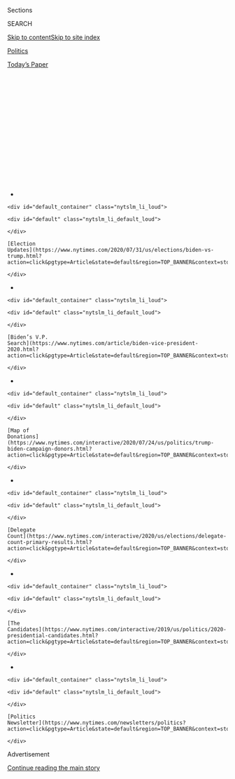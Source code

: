 <div id="app">

<div>

<div>

<div>

<div class="NYTAppHideMasthead css-1q2w90k e1suatyy0">

<div class="section css-ui9rw0 e1suatyy2">

<div class="css-eph4ug er09x8g0">

<div class="css-6n7j50">

</div>

<span class="css-1dv1kvn">Sections</span>

<div class="css-10488qs">

<span class="css-1dv1kvn">SEARCH</span>

</div>

[Skip to content](#site-content)[Skip to site
index](#site-index)

</div>

<div id="masthead-section-label" class="css-1wr3we4 eaxe0e00">

[Politics](https://www.nytimes.com/section/politics)

</div>

<div class="css-10698na e1huz5gh0">

</div>

</div>

<div id="masthead-bar-one" class="section hasLinks css-15hmgas e1csuq9d3">

<div class="css-uqyvli e1csuq9d0">

</div>

<div class="css-1uqjmks e1csuq9d1">

</div>

<div class="css-9e9ivx">

[](https://myaccount.nytimes.com/auth/login?response_type=cookie&client_id=vi)

</div>

<div class="css-1bvtpon e1csuq9d2">

[Today’s
Paper](https://www.nytimes.com/section/todayspaper)

</div>

</div>

</div>

</div>

<div data-aria-hidden="false">

<div id="site-content" data-role="main">

<div>

<div class="css-1aor85t" style="opacity:0.000000001;z-index:-1;visibility:hidden">

<div class="css-1hqnpie">

<div class="css-epjblv">

<span class="css-17xtcya">[Politics](/section/politics)</span><span class="css-x15j1o">|</span><span class="css-fwqvlz">Cory
Booker’s Exit From 2020 Race Ends a Once-Promising Political
Chapter</span>

</div>

<div class="css-k008qs">

<div class="css-1iwv8en">

<span class="css-18z7m18"></span>

<div>

</div>

</div>

<span class="css-1n6z4y">https://nyti.ms/2tgpUbn</span>

<div class="css-1705lsu">

<div class="css-4xjgmj">

<div class="css-4skfbu" data-role="toolbar" data-aria-label="Social Media Share buttons, Save button, and Comments Panel with current comment count" data-testid="share-tools">

  - 
  - 
  - 
  - 
    
    <div class="css-6n7j50">
    
    </div>

  - 
  - 

</div>

</div>

</div>

</div>

</div>

</div>

<div id="NYT_TOP_BANNER_REGION" class="css-13pd83m">

<div>

<div id="styln-elections-notifications-menu" class="section interactive-content interactive-size-medium css-1edisqu">

<div class="css-17ih8de interactive-body">

<div class="nytslm_innerContainer" data-aria-live="polite">

<div class="nytslm_title">

</div>

  - 
    
    <div id="default_container" class="nytslm_li_loud">
    
    <div id="default" class="nytslm_li_default_loud">
    
    </div>
    
    [Election
    Updates](https://www.nytimes.com/2020/07/31/us/elections/biden-vs-trump.html?action=click&pgtype=Article&state=default&region=TOP_BANNER&context=storylines_menu)
    
    </div>

  - 
    
    <div id="default_container" class="nytslm_li_loud">
    
    <div id="default" class="nytslm_li_default_loud">
    
    </div>
    
    [Biden’s V.P.
    Search](https://www.nytimes.com/article/biden-vice-president-2020.html?action=click&pgtype=Article&state=default&region=TOP_BANNER&context=storylines_menu)
    
    </div>

  - 
    
    <div id="default_container" class="nytslm_li_loud">
    
    <div id="default" class="nytslm_li_default_loud">
    
    </div>
    
    [Map of
    Donations](https://www.nytimes.com/interactive/2020/07/24/us/politics/trump-biden-campaign-donors.html?action=click&pgtype=Article&state=default&region=TOP_BANNER&context=storylines_menu)
    
    </div>

  - 
    
    <div id="default_container" class="nytslm_li_loud">
    
    <div id="default" class="nytslm_li_default_loud">
    
    </div>
    
    [Delegate
    Count](https://www.nytimes.com/interactive/2020/us/elections/delegate-count-primary-results.html?action=click&pgtype=Article&state=default&region=TOP_BANNER&context=storylines_menu)
    
    </div>

  - 
    
    <div id="default_container" class="nytslm_li_loud">
    
    <div id="default" class="nytslm_li_default_loud">
    
    </div>
    
    [The
    Candidates](https://www.nytimes.com/interactive/2019/us/politics/2020-presidential-candidates.html?action=click&pgtype=Article&state=default&region=TOP_BANNER&context=storylines_menu)
    
    </div>

  - 
    
    <div id="default_container" class="nytslm_li_loud">
    
    <div id="default" class="nytslm_li_default_loud">
    
    </div>
    
    [Politics
    Newsletter](https://www.nytimes.com/newsletters/politics?action=click&pgtype=Article&state=default&region=TOP_BANNER&context=storylines_menu)
    
    </div>

</div>

</div>

</div>

</div>

</div>

<div id="top-wrapper" class="css-1sy8kpn">

<div id="top-slug" class="css-l9onyx">

Advertisement

</div>

[Continue reading the main
story](#after-top)

<div class="ad top-wrapper" style="text-align:center;height:100%;display:block;min-height:250px">

<div id="top" class="place-ad" data-position="top" data-size-key="top">

</div>

</div>

<div id="after-top">

</div>

</div>

<div>

<div id="sponsor-wrapper" class="css-1hyfx7x">

<div id="sponsor-slug" class="css-19vbshk">

Supported by

</div>

[Continue reading the main
story](#after-sponsor)

<div id="sponsor" class="ad sponsor-wrapper" style="text-align:center;height:100%;display:block">

</div>

<div id="after-sponsor">

</div>

</div>

<div class="css-186x18t">

</div>

<div class="css-1vkm6nb ehdk2mb0">

# Cory Booker’s Exit From 2020 Race Ends a Once-Promising Political Chapter

</div>

The New Jersey senator, who built his campaign around a message of
unity, was unable to catch on with substantial numbers of voters and
ended his quest before voting began.

<div class="css-79elbk" data-testid="photoviewer-wrapper">

<div class="css-z3e15g" data-testid="photoviewer-wrapper-hidden">

</div>

<div class="css-1a48zt4 ehw59r15" data-testid="photoviewer-children">

![<span class="css-16f3y1r e13ogyst0" data-aria-hidden="true">Senator
Cory Booker, seen with his girlfriend, Rosario Dawson, is also up for
re-election in New Jersey in
2020.</span><span class="css-cnj6d5 e1z0qqy90" itemprop="copyrightHolder"><span class="css-1ly73wi e1tej78p0">Credit...</span><span><span>Maddie
McGarvey for The New York
Times</span></span></span>](https://static01.nyt.com/images/2019/12/13/us/politics/00bookerout-hfo/00bookerout-hfo-articleLarge.jpg?quality=75&auto=webp&disable=upscale)

</div>

</div>

<div class="css-18e8msd">

<div class="css-vp77d3 epjyd6m0">

<div class="css-hus3qt ey68jwv0" data-aria-hidden="true">

[![Nick
Corasaniti](https://static01.nyt.com/images/2018/06/13/multimedia/author-nick-corasaniti/author-nick-corasaniti-thumbLarge-v2.png
"Nick Corasaniti")](https://www.nytimes.com/by/nick-corasaniti)

</div>

<div class="css-1baulvz">

By [<span class="css-1baulvz last-byline" itemprop="name">Nick
Corasaniti</span>](https://www.nytimes.com/by/nick-corasaniti)

</div>

</div>

  - 
    
    <div class="css-ld3wwf e16638kd2">
    
    Jan. 13,
    2020
    
    </div>

  - 
    
    <div class="css-4xjgmj">
    
    <div class="css-d8bdto" data-role="toolbar" data-aria-label="Social Media Share buttons, Save button, and Comments Panel with current comment count" data-testid="share-tools">
    
      - 
      - 
      - 
      - 
        
        <div class="css-6n7j50">
        
        </div>
    
      - 
      - 
    
    </div>
    
    </div>

</div>

</div>

<div class="section meteredContent css-1r7ky0e" name="articleBody" itemprop="articleBody">

<div class="css-1fanzo5 StoryBodyCompanionColumn">

<div class="css-53u6y8">

For almost two decades, Senator [Cory
Booker](https://www.nytimes.com/interactive/2020/us/elections/cory-booker.html)
of New Jersey has been viewed as a future leader in the Democratic
Party, a former Rhodes scholar and Stanford football player who achieved
national prominence as mayor of
Newark.<span class="css-8l6xbc evw5hdy0"> </span>

With a vibrant social media following and a Rolodex of influential
donors on Wall Street and in Silicon Valley, he swept to election to the
Senate and gained a spot on the powerful Judiciary Committee. In 2016,
Hillary Clinton considered Mr. Booker as a potential running mate, and
last winter he took the step many Democrats had predicted, [announcing a
presidential
bid](https://www.nytimes.com/2019/02/01/us/politics/cory-booker-2020.html)
built around a message of national unity.

But on Monday, that promise remained unfulfilled, as Mr. Booker ended
his campaign for the White House after nearly a year of grinding work on
the campaign trail that yielded only low-digit polling, lackluster
fund-raising and a surprising inability to electrify the broader
electorate.

</div>

</div>

<div class="css-1fanzo5 StoryBodyCompanionColumn">

<div class="css-53u6y8">

“I got in this race to win, and I’ve always said I wouldn’t continue if
there was no longer a path to victory,” Mr. Booker said in a statement
to supporters.

</div>

</div>

<div class="css-cfo9c3">

</div>

<div class="css-1fanzo5 StoryBodyCompanionColumn">

<div class="css-53u6y8">

The departure of Mr. Booker, 50, from a crowded Democratic field,
heralded at the outset as the most diverse in history, leaves just one
African-American candidate, [Deval
Patrick](https://www.nytimes.com/interactive/2020/us/elections/deval-patrick.html),
vying for the nomination, in a party where black voters are an essential
bloc of the Democratic base.

Mr. Booker often made his case for the presidency through his biography:
as a black man whose family had to overcome racist housing
discrimination in New Jersey, and as a mayor of a predominantly black
city who saw the harm caused by hard-line criminal justice laws.

Throughout his campaign, Mr. Booker cast a spotlight on his adopted home
city. He spoke of witnessing shootings on the same street corner where
he currently lived, and of lives of young men in Newark ruined over
low-level drug crimes like marijuana possession. He frequently said on
the debate stage and on the stump that he was the “only candidate who
lives in a low-income, black and brown community.”

Reforms he made in Newark, from schools to policing, framed the backbone
of his policies, though he was also criticized for lapses by the police
department and a controversial charter schools effort that did not lead
to immediate improvements.

</div>

</div>

<div class="css-1fanzo5 StoryBodyCompanionColumn">

<div class="css-53u6y8">

He began his campaign last Feb. 1, the first day of Black History Month,
with a clarion call for unity in a deeply polarized time. He was
unrelenting in his optimism and his push for love and healing,
a<span class="css-8l6xbc evw5hdy0"> </span>message he stubbornly pushed
throughout the primary even as it consistently fell flat with voters
energized by a fervent dislike of President
Trump.<span class="css-8l6xbc evw5hdy0">
</span>

<div id="NYT_MAIN_CONTENT_1_REGION" class="css-9tf9ac">

<div>

<div id="styln-nfldraft-updates-block" class="section interactive-content interactive-size-medium css-1ftcdic">

<div class="css-17ih8de interactive-body">

<div id="styln-briefing-block" data-asset-id="">

<div class="briefing-block-header-section">

# [Latest Updates: 2020 Election](https://www.nytimes.com/2020/07/31/us/elections/biden-vs-trump.html?action=click&pgtype=Article&state=default&region=MAIN_CONTENT_1&context=storylines_live_updates)

<div class="briefing-block-ts">

Updated 2020-08-01T01:26:45.732Z

</div>

</div>

  - [Kamala Harris, a top vice-presidential contender, confronts double
    standards.](https://www.nytimes.com/2020/07/31/us/elections/biden-vs-trump.html?action=click&pgtype=Article&state=default&region=MAIN_CONTENT_1&context=storylines_live_updates#link-29fdff45)
  - [Karen Bass and Susan Rice are rising on Biden’s vice-presidential
    shortlist.](https://www.nytimes.com/2020/07/31/us/elections/biden-vs-trump.html?action=click&pgtype=Article&state=default&region=MAIN_CONTENT_1&context=storylines_live_updates#link-13ec3d9c)
  - [Trump says Russian bounties to kill U.S. troops ‘never took
    place.’](https://www.nytimes.com/2020/07/31/us/elections/biden-vs-trump.html?action=click&pgtype=Article&state=default&region=MAIN_CONTENT_1&context=storylines_live_updates#link-49e9a016)

<div class="briefing-block-footer">

<div class="briefing-block-footer-meta">

[See more
updates](https://www.nytimes.com/2020/07/31/us/elections/biden-vs-trump.html?action=click&pgtype=Article&state=default&region=MAIN_CONTENT_1&context=storylines_live_updates)

</div>

</div>

</div>

</div>

</div>

</div>

</div>

And despite introducing notable policies on gun control, criminal
justice reform and the racial wealth gap, his candidacy lacked a
defining issue or position on the ideological spectrum in a contest
defined more by the divide between the progressive and moderate wings of
the Democratic Party.

But his campaign also suffered from factors beyond its control. In a
historically diverse field, Mr. Booker struggled for attention amid the
excitement of new candidates like Senator Kamala Harris of California,
who allowed voters to imagine a black woman as president, or Mayor [Pete
Buttigieg](https://www.nytimes.com/interactive/2020/us/elections/pete-buttigieg.html)
of South Bend, Ind., whose campaign as an openly gay man is also
historic.

Aspects of Mr. Booker’s political life that were advantages for decades
suddenly became less so. His broad fund-raising base of Wall Street
bankers, pharmaceutical executives and Silicon Valley billionaires had
become pariahs to many Democrats, who viewed the influence of big donors
as corrosive. Rivals like Senators [Elizabeth
Warren](https://www.nytimes.com/interactive/2020/us/elections/elizabeth-warren.html)
and [Bernie
Sanders](https://www.nytimes.com/interactive/2020/us/elections/bernie-sanders.html)
moved exclusively to small dollar fund-raising and sought to make that a
litmus test for the Democratic field.

The decision to drop out of the race came over the weekend, aides said,
with Mr. Booker huddling with top staff members as he wrestled with the
decision. On Sunday, he told his wider staff.

The decision to drop out largely came down to finances. Despite years of
relationships in the finance world of New York and the high-tech
corridors of California, Mr. Booker struggled to raise money throughout
2019. All told, he collected about $22.1 million — less than Mr.
Sanders, former vice president [Joseph R. Biden
Jr.](https://www.nytimes.com/interactive/2020/us/elections/joe-biden.html)
or [Mr.
Buttigieg](https://www.nytimes.com/interactive/2020/us/elections/pete-buttigieg.html)
raised just in the fourth quarter.

Money was so tight that Mr. Booker had scheduled fund-raisers in the
final two-week sprint of his campaign in California and New Jersey — far
from the crucial battlegrounds of Iowa and New Hampshire.

</div>

</div>

<div class="css-1fanzo5 StoryBodyCompanionColumn">

<div class="css-53u6y8">

Mr. Booker had not invested heavily in a digital donor program in
advance of his run, and he never successfully turned on the spigot of
small, grass-roots contributions as some of his rivals did. Entering
October, he had raised only $4.3 million from donations of less than
$200, less than the total haul, for instance, of Mr. Sanders in his
first 24 hours as a candidate.

Still, Mr. Booker had an enviable stable of more than 100 bundlers who
are now up for grabs, including the billionaire Donald Sussman, one of
the Democratic Party’s most generous donors.

In a final push to inch up in Iowa polling and make the January debate
stage, Mr. Booker’s campaign ran roughly $300,000 in television [ads in
Iowa](https://www.youtube.com/watch?v=CBybCrdTv_U) in the past two
weeks, a modest sum in a race dominated by the millions spent on the
airwaves by Mr. Steyer and former Mayor [Michael R.
Bloomberg](https://www.nytimes.com/interactive/2020/us/elections/michael-bloomberg.html)
of New York. The ads pushed Mr. Booker’s advertising budget, and
campaign budget, to their limit.

After Mr. Booker [fell short of qualifying for a second consecutive
debate](https://www.nytimes.com/interactive/2019/us/politics/democratic-debate-lineup.html),
denying him the fund-raising boost that often accompanies the national
broadcast, his campaign was in a difficult position of trying to raise
money from traditional, in-person fund-raisers while also juggling his
Senate duties, including a looming impeachment trial. And without a
large war chest of campaign funds, Mr. Booker would not be able to air
television ads while he was stuck in Washington during impeachment,
putting him at a significant disadvantage compared with his well-funded
opponents.

“Our campaign has reached the point where we need more money to scale up
and continue building a campaign that can win — money we don’t have, and
money that is harder to raise because I won’t be on the next debate
stage and because the urgent business of impeachment will rightly be
keeping me in Washington,” Mr. Booker told supporters on Monday.

</div>

</div>

<div class="css-79elbk" data-testid="photoviewer-wrapper">

<div class="css-z3e15g" data-testid="photoviewer-wrapper-hidden">

</div>

<div class="css-1a48zt4 ehw59r15" data-testid="photoviewer-children">

![<span class="css-16f3y1r e13ogyst0" data-aria-hidden="true">Mr. Booker
at a campaign event in North Liberty, Iowa, last
week.</span><span class="css-cnj6d5 e1z0qqy90" itemprop="copyrightHolder"><span class="css-1ly73wi e1tej78p0">Credit...</span><span>Daniel
Acker for The New York
Times</span></span>](https://static01.nyt.com/images/2020/01/13/us/politics/13booker-out2/merlin_166913490_e8f4e4e8-0f2d-4faf-beed-a1375ae289f9-articleLarge.jpg?quality=75&auto=webp&disable=upscale)

</div>

</div>

<div class="css-1fanzo5 StoryBodyCompanionColumn">

<div class="css-53u6y8">

So Mr. Booker will return to run for re-election in New Jersey, where he
still [enjoys favorable
ratings](https://www.monmouth.edu/polling-institute/reports/monmouthpoll_nj_091919/).
The state leans decidedly Democratic and has not elected a Republican
senator in nearly 50 years.

</div>

</div>

<div class="css-1fanzo5 StoryBodyCompanionColumn">

<div class="css-53u6y8">

Though the core of his presidential campaign was built on emotional
ideals, Mr. Booker focused heavily on policies that deeply affected
cities like Newark, where he was mayor for seven years. He pledged to
offer [sweeping clemency to thousands of nonviolent drug
offenders](https://www.nytimes.com/2019/06/20/us/politics/booker-drugs-clemency.html),
and he pushed some of the other Democratic candidates to embrace more
aggressive stances on gun control, becoming the first candidate in the
field to propose a [national gun licensing
program](https://www.nytimes.com/2019/05/06/us/politics/cory-booker-gun-control.html).

And he focused constantly on addressing the racial wealth gap, including
an economic proposal [known as baby
bonds](https://www.nytimes.com/2019/04/06/us/politics/cory-booker-2020-baby-bonds.html)
that would create a government-run savings account for every child born
in the United States.

Though his departure from the race is unlikely to have much of an effect
on other candidates’ polling, the Booker campaign was a leader in
endorsements in Iowa and New Hampshire and had a particularly notable
staff of Iowa organizers, setting up a likely scramble by the remaining
candidates to secure both endorsers and staff members in the early
nominating states.

Nearly all of the remaining Democratic candidates praised the campaign
Mr. Booker ran, and on Monday many shared photographs of Mr. Booker
offering them a hug or posing for a selfie with a voter. [Mr. Biden said
Mr. Booker](https://twitter.com/JoeBiden/status/1216758302421352451) had
“campaigned with joy and heart.” [Andrew
Yang](https://www.nytimes.com/interactive/2020/us/elections/andrew-yang.html),
who formed a friendship with Mr. Booker on the campaign trail and
regularly exchanges text messages with the senator, said he would miss
seeing Mr. Booker (and his girlfriend, the actress and activist [Rosario
Dawson](https://www.nytimes.com/2019/12/08/us/politics/rosario-dawson-cory-booker-iowa.html))
on the trail.

“You’ve always been a powerful voice for justice and equality, and
you’ve made this primary stronger,”
[said](https://twitter.com/ewarren/status/1216760444951678977) Senator
[Elizabeth
Warren](https://www.nytimes.com/interactive/2020/us/elections/elizabeth-warren.html)
of Massachusetts.

[In a video released
Monday](https://www.youtube.com/watch?v=VP6mNrhIBs8&feature=emb_logo),
which was backed by a gospel-like piano track and drumbeat and featured
a greatest-hits rundown of his message on the campaign trail, Mr. Booker
was upbeat until the end.

“So now I recommit myself to the work,” Mr. Booker said. “I can’t wait
to get back on the campaign trail and campaign as hard as I can for
whoever is the eventual nominee and for candidates up and down the
ballot.”

</div>

</div>

<div class="css-1fanzo5 StoryBodyCompanionColumn">

<div class="css-53u6y8">

Mr. Booker also showed a touch of humor on Monday. When a celebrity
gossip website published an article noting that Mr. Booker’s exit had
supporters mourning the loss of the possibility that Ms. Dawson would
become first lady, Mr. Booker responded on Twitter, his favorite medium.

“Have you been talking to my mom?” [he
said](https://twitter.com/CoryBooker/status/1216776260371828736).

Shane Goldmacher contributed
reporting.

</div>

</div>

<div>

</div>

</div>

<div>

</div>

<div>

</div>

<div id="NYT_BELOW_MAIN_CONTENT_REGION">

<div>

<div id="STLYN_guide_v1_STYLN_guide_a" class="section css-l08pwh interactive-content interactive-size-medium">

<div class="css-17ih8de interactive-body">

<div class="g-story g-freebird g-max-limit" data-preview-slug="styln-scroll-guide">

</div>

<div id="g-electionguide-id" class="g-electionguide">

<div class="g-electionguide-container">

<div class="g-electionguide-wrapper">

<div class="g-electionguide-logo">

</div>

# Our 2020 Election Guide

Updated July 31, 2020

  - 
    
    -----
    
    ## The Latest
    
      - President Trump’s assault on the Postal Service is intersecting
        with his attacks on mail-in voting. [Voting rights groups say it
        is a recipe for
        disaster.](https://www.nytimes.com/2020/07/31/us/politics/trump-usps-mail-delays.html?action=click&pgtype=Article&state=default&region=BELOW_MAIN_CONTENT&context=storylines_guide)

  - 
    
    -----
    
    ## Biden’s V.P. Search
    
      - [Here are 13
        women](https://www.nytimes.com/article/biden-vice-president-2020.html?action=click&pgtype=Article&state=default&region=BELOW_MAIN_CONTENT&context=storylines_guide)
        who have been under consideration to be Joe Biden’s running
        mate, and why each might be chosen — and might not be.

  - 
    
    -----
    
    ## Keep Up With Our Coverage
    
      - Get an
        [email](https://www.nytimes.com/newsletters/politics?action=click&pgtype=Article&state=default&region=BELOW_MAIN_CONTENT&context=storylines_guide)
        recapping the day’s news
    
    <!-- end list -->
    
      - Download our mobile app on
        [iOS](https://apps.apple.com/us/app/nytimes/id284862083?ls=1&mat_click_id=5c79ae7455014fd1bd66b5610c05b8f2-20191112-16948&referrer=mat_click_id%3D5c79ae7455014fd1bd66b5610c05b8f2-20191112-16948%26link_click_id%3D722930677036718082)
        and
        [Android](http://a.localytics.com/android?id=com.nytimes.android&referrer=utm_source%3Dother_nyt_mobile_web%26utm_medium%3DWeb%2520page%26utm_term%3DGeneral%2520Mobile%2520Page%26utm_campaign%3DNYT%2520Mobile%2520General%2520Page)
        and turn on Breaking News and Politics alerts

</div>

</div>

</div>

</div>

</div>

</div>

</div>

<div>

</div>

<div>

<div id="bottom-wrapper" class="css-1ede5it">

<div id="bottom-slug" class="css-l9onyx">

Advertisement

</div>

[Continue reading the main
story](#after-bottom)

<div id="bottom" class="ad bottom-wrapper" style="text-align:center;height:100%;display:block;min-height:90px">

</div>

<div id="after-bottom">

</div>

</div>

</div>

</div>

</div>

## Site Index

<div>

</div>

## Site Information Navigation

  - [© <span>2020</span> <span>The New York Times
    Company</span>](https://help.nytimes.com/hc/en-us/articles/115014792127-Copyright-notice)

<!-- end list -->

  - [NYTCo](https://www.nytco.com/)
  - [Contact
    Us](https://help.nytimes.com/hc/en-us/articles/115015385887-Contact-Us)
  - [Work with us](https://www.nytco.com/careers/)
  - [Advertise](https://nytmediakit.com/)
  - [T Brand Studio](http://www.tbrandstudio.com/)
  - [Your Ad
    Choices](https://www.nytimes.com/privacy/cookie-policy#how-do-i-manage-trackers)
  - [Privacy](https://www.nytimes.com/privacy)
  - [Terms of
    Service](https://help.nytimes.com/hc/en-us/articles/115014893428-Terms-of-service)
  - [Terms of
    Sale](https://help.nytimes.com/hc/en-us/articles/115014893968-Terms-of-sale)
  - [Site
    Map](https://spiderbites.nytimes.com)
  - [Help](https://help.nytimes.com/hc/en-us)
  - [Subscriptions](https://www.nytimes.com/subscription?campaignId=37WXW)

</div>

</div>

</div>

</div>
